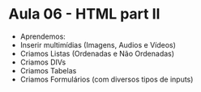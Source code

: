 # Aula 06 - HTML part II

- Aprendemos:
- Inserir multimídias (Imagens, Audios e Vídeos)
- Criamos Listas (Ordenadas e Não Ordenadas)
- Criamos DIVs
- Criamos Tabelas
- Criamos Formulários (com diversos tipos de inputs)